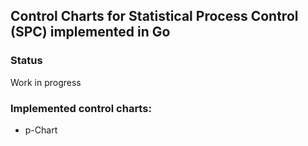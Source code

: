 ## Control Charts for Statistical Process Control (SPC) implemented in Go 

### Status

Work in progress 

### Implemented control charts:
* p-Chart 

